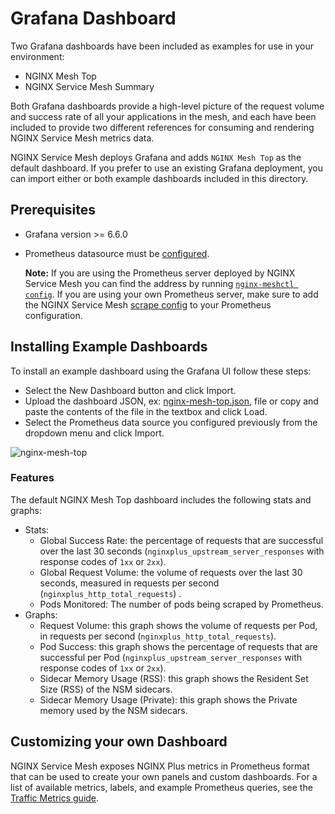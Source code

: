 # Grafana Dashboard

Two Grafana dashboards have been included as examples for use in your environment: 
- NGINX Mesh Top
- NGINX Service Mesh Summary

Both Grafana dashboards provide a high-level picture of the request volume and success rate of all your applications in the mesh, and each have been included to provide two different references for consuming and rendering NGINX Service Mesh metrics data. 

NGINX Service Mesh deploys Grafana and adds `NGINX Mesh Top` as the default dashboard.  If you prefer to use an existing Grafana deployment, you can import either or both example dashboards included in this directory.

## Prerequisites
- Grafana version >= 6.6.0
- Prometheus datasource must be [configured](https://prometheus.io/docs/visualization/grafana/#creating-a-prometheus-data-source).
  
  **Note:** If you are using the Prometheus server deployed by NGINX Service Mesh you can find the address by running [`nginx-meshctl config`](https://docs.nginx.com/nginx-service-mesh/reference/nginx-meshctl/#usage).
  If you are using your own Prometheus server, make sure to add the NGINX Service Mesh [scrape config](../prometheus/README.md) to your Prometheus configuration.

## Installing Example Dashboards

To install an example dashboard using the Grafana UI follow these steps:
- Select the New Dashboard button and click Import.
- Upload the dashboard JSON, ex: [nginx-mesh-top.json](nginx-mesh-top.json), file or copy and paste the contents of the file in the textbox and click Load.
- Select the Prometheus data source you configured previously from the dropdown menu and click Import.

![nginx-mesh-top](dashboard.png)


### Features
The default NGINX Mesh Top dashboard includes the following stats and graphs:

- Stats:
  - Global Success Rate: the percentage of requests that are successful over the last 30 seconds (`nginxplus_upstream_server_responses` with response codes of `1xx` or `2xx`).
  - Global Request Volume: the volume of requests over the last 30 seconds, measured in requests per second (`nginxplus_http_total_requests`) . 
  - Pods Monitored: The number of pods being scraped by Prometheus.
- Graphs:
  - Request Volume: this graph shows the volume of requests per Pod, in requests per second (`nginxplus_http_total_requests`).
  - Pod Success:  this graph shows the percentage of requests that are successful per Pod (`nginxplus_upstream_server_responses` with response codes of `1xx` or `2xx`).
  - Sidecar Memory Usage (RSS): this graph shows the Resident Set Size (RSS) of the NSM sidecars.
  - Sidecar Memory Usage (Private): this graph shows the Private memory used by the NSM sidecars.


## Customizing your own Dashboard

NGINX Service Mesh exposes NGINX Plus metrics in Prometheus format that can be used to create your own panels and custom dashboards. For a list of available metrics, labels, and example Prometheus queries, see the [Traffic Metrics guide](https://docs.nginx.com/nginx-service-mesh/guides/prometheus-metrics/).
